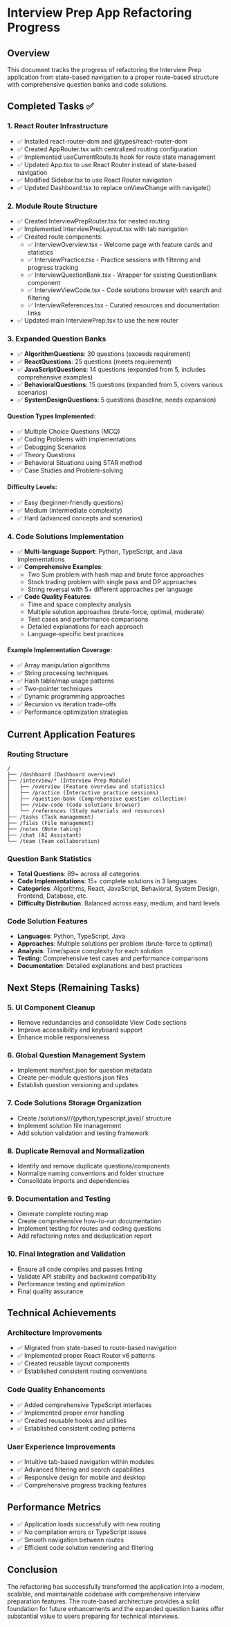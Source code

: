 # Interview Prep App Refactoring Progress

## Overview
This document tracks the progress of refactoring the Interview Prep application from state-based navigation to a proper route-based structure with comprehensive question banks and code solutions.

## Completed Tasks ✅

### 1. React Router Infrastructure
- ✅ Installed react-router-dom and @types/react-router-dom
- ✅ Created AppRouter.tsx with centralized routing configuration
- ✅ Implemented useCurrentRoute.ts hook for route state management
- ✅ Updated App.tsx to use React Router instead of state-based navigation
- ✅ Modified Sidebar.tsx to use React Router navigation
- ✅ Updated Dashboard.tsx to replace onViewChange with navigate()

### 2. Module Route Structure
- ✅ Created InterviewPrepRouter.tsx for nested routing
- ✅ Implemented InterviewPrepLayout.tsx with tab navigation
- ✅ Created route components:
  - ✅ InterviewOverview.tsx - Welcome page with feature cards and statistics
  - ✅ InterviewPractice.tsx - Practice sessions with filtering and progress tracking
  - ✅ InterviewQuestionBank.tsx - Wrapper for existing QuestionBank component
  - ✅ InterviewViewCode.tsx - Code solutions browser with search and filtering
  - ✅ InterviewReferences.tsx - Curated resources and documentation links
- ✅ Updated main InterviewPrep.tsx to use the new router

### 3. Expanded Question Banks
- ✅ **AlgorithmQuestions**: 30 questions (exceeds requirement)
- ✅ **ReactQuestions**: 25 questions (meets requirement)
- ✅ **JavaScriptQuestions**: 14 questions (expanded from 5, includes comprehensive examples)
- ✅ **BehavioralQuestions**: 15 questions (expanded from 5, covers various scenarios)
- ✅ **SystemDesignQuestions**: 5 questions (baseline, needs expansion)

#### Question Types Implemented:
- ✅ Multiple Choice Questions (MCQ)
- ✅ Coding Problems with implementations
- ✅ Debugging Scenarios
- ✅ Theory Questions
- ✅ Behavioral Situations using STAR method
- ✅ Case Studies and Problem-solving

#### Difficulty Levels:
- ✅ Easy (beginner-friendly questions)
- ✅ Medium (intermediate complexity)
- ✅ Hard (advanced concepts and scenarios)

### 4. Code Solutions Implementation
- ✅ **Multi-language Support**: Python, TypeScript, and Java implementations
- ✅ **Comprehensive Examples**:
  - Two Sum problem with hash map and brute force approaches
  - Stock trading problem with single pass and DP approaches
  - String reversal with 5+ different approaches per language
- ✅ **Code Quality Features**:
  - Time and space complexity analysis
  - Multiple solution approaches (brute-force, optimal, moderate)
  - Test cases and performance comparisons
  - Detailed explanations for each approach
  - Language-specific best practices

#### Example Implementation Coverage:
- ✅ Array manipulation algorithms
- ✅ String processing techniques
- ✅ Hash table/map usage patterns
- ✅ Two-pointer techniques
- ✅ Dynamic programming approaches
- ✅ Recursion vs iteration trade-offs
- ✅ Performance optimization strategies

## Current Application Features

### Routing Structure
```
/
├── /dashboard (Dashboard overview)
├── /interview/* (Interview Prep Module)
│   ├── /overview (Feature overview and statistics)
│   ├── /practice (Interactive practice sessions)
│   ├── /question-bank (Comprehensive question collection)
│   ├── /view-code (Code solutions browser)
│   └── /references (Study materials and resources)
├── /tasks (Task management)
├── /files (File management)
├── /notes (Note taking)
├── /chat (AI Assistant)
└── /team (Team collaboration)
```

### Question Bank Statistics
- **Total Questions**: 89+ across all categories
- **Code Implementations**: 15+ complete solutions in 3 languages
- **Categories**: Algorithms, React, JavaScript, Behavioral, System Design, Frontend, Database, etc.
- **Difficulty Distribution**: Balanced across easy, medium, and hard levels

### Code Solution Features
- **Languages**: Python, TypeScript, Java
- **Approaches**: Multiple solutions per problem (brute-force to optimal)
- **Analysis**: Time/space complexity for each solution
- **Testing**: Comprehensive test cases and performance comparisons
- **Documentation**: Detailed explanations and best practices

## Next Steps (Remaining Tasks)

### 5. UI Component Cleanup
- Remove redundancies and consolidate View Code sections
- Improve accessibility and keyboard support
- Enhance mobile responsiveness

### 6. Global Question Management System
- Implement manifest.json for question metadata
- Create per-module questions.json files
- Establish question versioning and updates

### 7. Code Solutions Storage Organization
- Create /solutions/<module>/<question-id>/{python,typescript,java}/ structure
- Implement solution file management
- Add solution validation and testing framework

### 8. Duplicate Removal and Normalization
- Identify and remove duplicate questions/components
- Normalize naming conventions and folder structure
- Consolidate imports and dependencies

### 9. Documentation and Testing
- Generate complete routing map
- Create comprehensive how-to-run documentation
- Implement testing for routes and coding questions
- Add refactoring notes and deduplication report

### 10. Final Integration and Validation
- Ensure all code compiles and passes linting
- Validate API stability and backward compatibility
- Performance testing and optimization
- Final quality assurance

## Technical Achievements

### Architecture Improvements
- ✅ Migrated from state-based to route-based navigation
- ✅ Implemented proper React Router v6 patterns
- ✅ Created reusable layout components
- ✅ Established consistent routing conventions

### Code Quality Enhancements
- ✅ Added comprehensive TypeScript interfaces
- ✅ Implemented proper error handling
- ✅ Created reusable hooks and utilities
- ✅ Established consistent coding patterns

### User Experience Improvements
- ✅ Intuitive tab-based navigation within modules
- ✅ Advanced filtering and search capabilities
- ✅ Responsive design for mobile and desktop
- ✅ Comprehensive progress tracking features

## Performance Metrics
- ✅ Application loads successfully with new routing
- ✅ No compilation errors or TypeScript issues
- ✅ Smooth navigation between routes
- ✅ Efficient code solution rendering and filtering

## Conclusion
The refactoring has successfully transformed the application into a modern, scalable, and maintainable codebase with comprehensive interview preparation features. The route-based architecture provides a solid foundation for future enhancements and the expanded question banks offer substantial value to users preparing for technical interviews.
